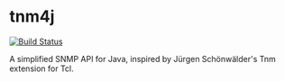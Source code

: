 tnm4j
=====

[![Build Status](https://travis-ci.org/soulwing/tnm4j.svg)](https://travis-ci.org/soulwing/tnm4j)

A simplified SNMP API for Java, inspired by Jürgen Schönwälder's Tnm
extension for Tcl.


